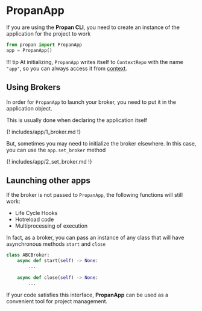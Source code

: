 # **PropanApp**

If you are using the **Propan CLI**, you need to create an instance of the application for the project to work

```python
from propan import PropanApp
app = PropanApp()
```

!!! tip
    At initializing, `PropanApp` writes itself to `ContextRepo` with the name `"app"`, so you can always access it from [context](../5_dependency/2_context).

## Using Brokers

In order for `PropanApp` to launch your broker, you need to put it in the application object.

This is usually done when declaring the application itself

{! includes/app/1_broker.md !}

But, sometimes you may need to initialize the broker elsewhere. In this case, you can use the `app.set_broker` method

{! includes/app/2_set_broker.md !}

## Launching other apps

If the broker is not passed to `PropanApp`, the following functions will still work:

* Life Cycle Hooks
* Hotreload code
* Multiprocessing of execution

In fact, as a broker, you can pass an instance of any class that will have asynchronous methods `start` and `close`

```python
class ABCBroker:
    async def start(self) -> None:
        ...
    
    async def close(self) -> None:
        ...
```

If your code satisfies this interface, **PropanApp** can be used as a convenient tool for project management.